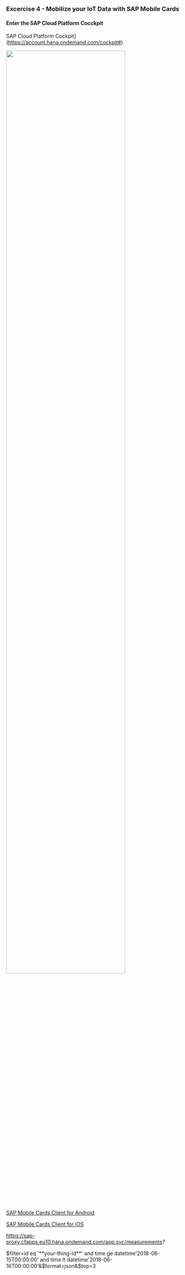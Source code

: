 
### Excercise 4 - Mobilize your IoT Data with SAP Mobile Cards

#### Enter the SAP Cloud Platform Cocckpit

SAP Cloud Platform Cockpit](https://account.hana.ondemand.com/cockpit#)

<img src="./SCP_Cockpit.PNG" width="80%">




[SAP Mobile Cards Client for Android](https://play.google.com/store/apps/details?id=com.sap.content2go)


[SAP Mobile Cards Client for iOS](https://itunes.apple.com/us/app/sap-content-to-go/id1168110623?mt=8)

https://sap-proxy.cfapps.eu10.hana.ondemand.com/app.svc/measurements?

$filter=id eq '**your-thing-id**' and time ge datetime'2018-06-15T00:00:00' and time lt datetime'2018-06-16T00:00:00'&$format=json&$top=3
